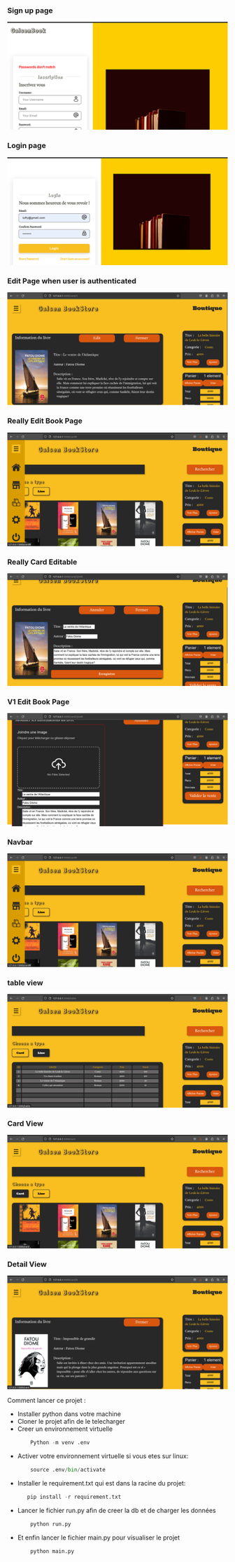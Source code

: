 <h3>Sign up page</h3>
<img src="vid/inscription.png">

<h3>Login page</h3>
<img src="vid/connexion.png">

<h3>Edit Page when user is authenticated</h3>
<img src="vid/edit.png">

<h3>Really Edit Book Page</h3>
<img src="vid/really.png">

<h3>Really Card Editable</h3>
<img src="vid/editable.png">


<h3>V1 Edit Book Page</h3>
<img src="vid/edit-v1.png">



<h3>Navbar</h3>
<img src="vid/nav.png">

<h3>table view</h3>
<img src="vid/home.png">

<h3>Card View</h3>
<img src="vid/card.png">

<h3>Detail View</h3>
<img src="vid/detail.png">


Comment lancer ce projet :
- Installer python dans votre machine
- Cloner le projet afin de le telecharger
- Creer un environnement virtuelle
    ```py 
        Python -m venv .env
    ```
- Activer votre environnement virtuelle si vous etes sur linux:
    ```py 
        source .env/bin/activate
    ```
- Installer le requirement.txt qui est dans la racine du projet:
     ```py 
        pip install -r requirement.txt
    ```
- Lancer le fichier run.py afin de creer la db et de charger les données
    ```py 
        python run.py
    ```
- Et enfin lancer le fichier main.py pour visualiser le projet 
    ```py 
        python main.py
    ```
